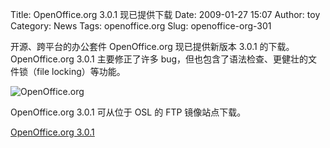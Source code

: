 Title: OpenOffice.org 3.0.1 现已提供下载
Date: 2009-01-27 15:07
Author: toy
Category: News
Tags: openoffice.org
Slug: openoffice-org-301

开源、跨平台的办公套件 OpenOffice.org 现已提供新版本 3.0.1
的下载。OpenOffice.org 3.0.1 主要修正了许多
bug，但也包含了语法检查、更健壮的文件锁（file locking）等功能。

![OpenOffice.org](http://i.linuxtoy.org/i/2008/03/ooo.png)

OpenOffice.org 3.0.1 可从位于 OSL 的 FTP 镜像站点下载。

[OpenOffice.org
3.0.1](http://ftp-atl.osuosl.org/pub/openoffice/stable/3.0.1/)
